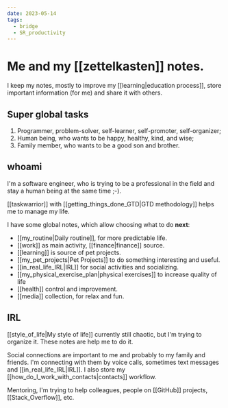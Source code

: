 ```yaml
---
date: 2023-05-14
tags:
  - bridge
  - SR_productivity
---
```


# Me and my [[zettelkasten]] notes.

I keep my notes, mostly to improve my [[learning|education process]], store
important information (for me) and share it with others.

## Super global tasks

1. Programmer, problem-solver, self-learner, self-promoter, self-organizer;
2. Human being, who wants to be happy, healthy, kind, and wise;
3. Family member, who wants to be a good son and brother.

## whoami

I'm a software engineer, who is trying to be a professional in the field and
stay a human being at the same time ;-).

[[taskwarrior]] with [[getting_things_done_GTD|GTD methodology]] helps me to
manage my life.

I have some global notes, which allow choosing what to do **next**:

- [[my_routine|Daily routine]], for more predictable life.
- [[work]] as main activity, [[finance|finance]] source.
- [[learning]] is source of pet projects.
- [[my_pet_projects|Pet Projects]] to do something interesting and useful.
- [[in_real_life_IRL|IRL]] for social activities and socializing.
- [[my_physical_exercise_plan|physical exercises]] to increase quality of life
- [[health]] control and improvement.
- [[media]] collection, for relax and fun.

## IRL

[[style_of_life|My style of life]] currently still chaotic, but I'm trying to
organize it. These notes are help me to do it.

Social connections are important to me and probably to my family and friends.
I'm connecting with them by voice calls, sometimes text messages and
[[in_real_life_IRL|IRL]]. I also store my
[[how_do_I_work_with_contacts|contacts]] workflow.

Mentoring, I'm trying to help colleagues, people on [[GitHub]] projects,
[[Stack_Overflow]], etc.
